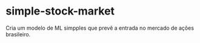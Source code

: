 # simple-stock-market
Cria um modelo de ML simpples que prevê a entrada no mercado de ações brasileiro.
